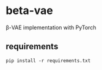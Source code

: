 # beta-vae
β-VAE implementation with PyTorch

## requirements
```pip install -r requirements.txt```
